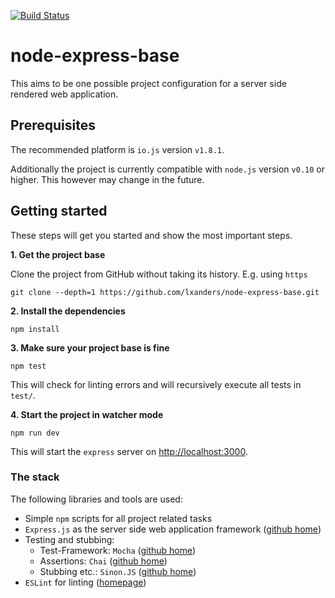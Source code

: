 [![Build Status](https://travis-ci.org/lxanders/node-express-base.svg?branch=master)](https://travis-ci.org/lxanders/node-express-base)

# node-express-base

This aims to be one possible project configuration for a server side rendered web application.

## Prerequisites

The recommended platform is `io.js` version `v1.8.1`. 

Additionally the project is currently compatible with `node.js` version `v0.10` or higher. This however may change in the future.

## Getting started

These steps will get you started and show the most important steps.

**1. Get the project base**

Clone the project from GitHub without taking its history. E.g. using `https`

```
git clone --depth=1 https://github.com/lxanders/node-express-base.git 
```

**2. Install the dependencies**

```
npm install
```

**3. Make sure your project base is fine**

```
npm test
```

This will check for linting errors and will recursively execute all tests in `test/`.

**4. Start the project in watcher mode**

```
npm run dev
```

This will start the `express` server on [http://localhost:3000](http://localhost:3000).

### The stack

The following libraries and tools are used:

* Simple `npm` scripts for all project related tasks
* `Express.js` as the server side web application framework ([github home](https://github.com/visionmedia/express))
* Testing and stubbing:
  * Test-Framework: `Mocha` ([github home](https://github.com/visionmedia/mocha))
  * Assertions: `Chai` ([github home](https://github.com/chaijs/chai))
  * Stubbing etc.: `Sinon.JS` ([github home](https://github.com/cjohansen/Sinon.JS))
* `ESLint` for linting ([homepage](http://eslint.org/))
